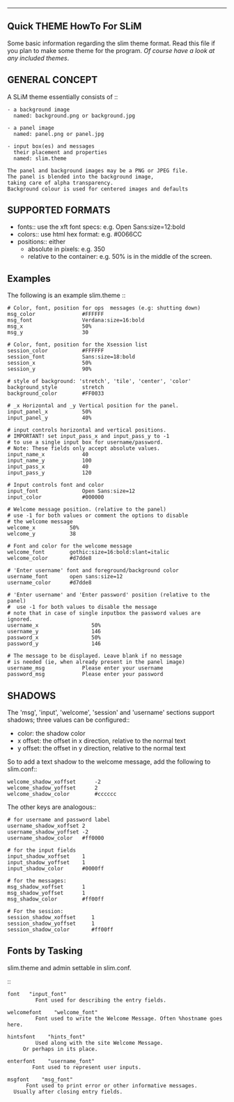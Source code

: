 --------------------------
Quick THEME HowTo For SLiM
--------------------------

Some basic information regarding the slim theme format.
Read this file if you plan to make some theme for
the program.
*Of course have a look at any included themes*.


GENERAL CONCEPT
---------------

A SLiM theme essentially consists of ::

    - a background image
      named: background.png or background.jpg

    - a panel image
      named: panel.png or panel.jpg

    - input box(es) and messages
      their placement and properties
      named: slim.theme

    The panel and background images may be a PNG or JPEG file.
    The panel is blended into the background image,
    taking care of alpha transparency.
    Background colour is used for centered images and defaults
    

SUPPORTED FORMATS
-----------------

- fonts::
    use the xft font specs: e.g. Open Sans:size=12:bold
- colors::
    use html hex format: e.g.    #0066CC
- positions::
    either
    + absolute in pixels: e.g.   350
    + relative to the container:
    e.g. 50% is in the middle of the screen.


Examples
--------

The following is an example slim.theme ::

    # Color, font, position for ops  messages (e.g: shutting down)
    msg_color               #FFFFFF
    msg_font                Verdana:size=16:bold
    msg_x                   50%
    msg_y                   30

    # Color, font, position for the Xsession list
    session_color           #FFFFFF
    session_font            Sans:size=18:bold
    session_x               50%
    session_y               90%

    # style of background: 'stretch', 'tile', 'center', 'color'
    background_style        stretch
    background_color	    #FF0033

    # _x Horizontal and _y Vertical position for the panel.
    input_panel_x           50%
    input_panel_y           40%

    # input controls horizontal and vertical positions.
    # IMPORTANT! set input_pass_x and input_pass_y to -1
    # to use a single input box for username/password.
    # Note: These fields only accept absolute values.
    input_name_x            40
    input_name_y            100
    input_pass_x            40
    input_pass_y            120

    # Input controls font and color
    input_font              Open Sans:size=12
    input_color             #000000

    # Welcome message position. (relative to the panel)
    # use -1 for both values or comment the options to disable
    # the welcome message
    welcome_x			50%
    welcome_y			38

    # Font and color for the welcome message
    welcome_font		gothic:size=16:bold:slant=italic
    welcome_color		#d7dde8

    # 'Enter username' font and foreground/background color
    username_font		open sans:size=12
    username_color		#d7dde8

    # 'Enter username' and 'Enter password' position (relative to the panel)
    #  use -1 for both values to disable the message
    # note that in case of single inputbox the password values are ignored.
    username_x                 50%
    username_y                 146
    password_x                 50%
    password_y                 146

    # The message to be displayed. Leave blank if no message
    # is needed (ie, when already present in the panel image)
    username_msg            Please enter your username
    password_msg            Please enter your password


SHADOWS
-------

The 'msg', 'input', 'welcome', 'session' and 'username' sections
support shadows;
three values can be configured::

  - color: the shadow color 
  - x offset: the offset in x direction, relative to the normal text
  - y offset: the offset in y direction, relative to the normal text

So to add a text shadow to the welcome message, add the following
to slim.conf::

    welcome_shadow_xoffset      -2
    welcome_shadow_yoffset      2
    welcome_shadow_color        #cccccc



The other keys are analogous::

    # for username and password label
    username_shadow_xoffset	2
    username_shadow_yoffset	-2
    username_shadow_color	#ff0000

    # for the input fields
    input_shadow_xoffset	1
    input_shadow_yoffset	1
    input_shadow_color		#0000ff

    # for the messages:
    msg_shadow_xoffset		1
    msg_shadow_yoffset		1
    msg_shadow_color		#ff00ff

    # For the session:
    session_shadow_xoffset     1
    session_shadow_yoffset     1
    session_shadow_color       #ff00ff


Fonts by Tasking
----------------

slim.theme and admin settable in slim.conf.

::
  
    font   "input_font"    
             Font used for describing the entry fields.
	
    welcomefont    "welcome_font"
             Font used to write the Welcome Message. Often %hostname goes here.
	     
    hintsfont    "hints_font"
             Used along with the site Welcome Message.
	     Or perhaps in its place.
	     
    enterfont    "username_font"
            Font used to represent user inputs.

    msgfont    "msg_font"
          Font used to print error or other informative messages.
	  Usually after closing entry fields.
	  




